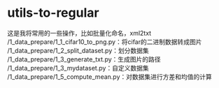 # utils-to-regular
这是我将常用的一些操作，比如批量化命名，xml2txt
/1_data_prepare/1_1_cifar10_to_png.py：将cifar的二进制数据转成图片
/1_data_prepare/1_2_split_dataset.py：划分数据集
/1_data_prepare/1_3_generate_txt.py：生成图片的路径
/1_data_prepare/1_3_mydataset.py：自定义数据集
/1_data_prepare/1_5_compute_mean.py：对数据集进行方差和均值的计算
